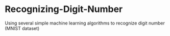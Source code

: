 # Recognizing-Digit-Number
Using several simple machine learning algorithms to recognize digit number (MNIST dataset)
